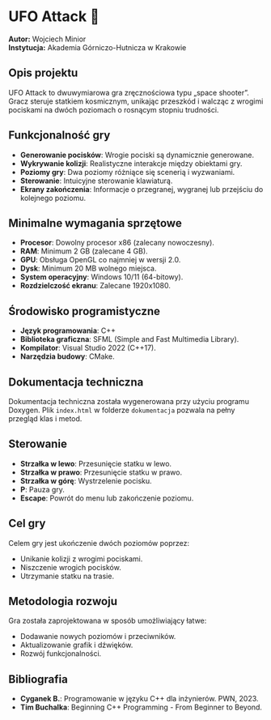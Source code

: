 # UFO Attack 🚀
**Autor:** Wojciech Minior  
**Instytucja:** Akademia Górniczo-Hutnicza w Krakowie  

## Opis projektu  
UFO Attack to dwuwymiarowa gra zręcznościowa typu „space shooter”. Gracz steruje statkiem kosmicznym, unikając przeszkód i walcząc z wrogimi pociskami na dwóch poziomach o rosnącym stopniu trudności.  

## Funkcjonalność gry  
- **Generowanie pocisków**: Wrogie pociski są dynamicznie generowane.  
- **Wykrywanie kolizji**: Realistyczne interakcje między obiektami gry.  
- **Poziomy gry**: Dwa poziomy różniące się scenerią i wyzwaniami.  
- **Sterowanie**: Intuicyjne sterowanie klawiaturą.  
- **Ekrany zakończenia**: Informacje o przegranej, wygranej lub przejściu do kolejnego poziomu.  

## Minimalne wymagania sprzętowe  
- **Procesor**: Dowolny procesor x86 (zalecany nowoczesny).  
- **RAM**: Minimum 2 GB (zalecane 4 GB).  
- **GPU**: Obsługa OpenGL co najmniej w wersji 2.0.  
- **Dysk**: Minimum 20 MB wolnego miejsca.  
- **System operacyjny**: Windows 10/11 (64-bitowy).  
- **Rozdzielczość ekranu**: Zalecane 1920x1080.  

## Środowisko programistyczne  
- **Język programowania**: C++  
- **Biblioteka graficzna**: SFML (Simple and Fast Multimedia Library).  
- **Kompilator**: Visual Studio 2022 (C++17).  
- **Narzędzia budowy**: CMake.  

## Dokumentacja techniczna  
Dokumentacja techniczna została wygenerowana przy użyciu programu Doxygen. Plik `index.html` w folderze `dokumentacja` pozwala na pełny przegląd klas i metod.  

## Sterowanie  
- **Strzałka w lewo**: Przesunięcie statku w lewo.  
- **Strzałka w prawo**: Przesunięcie statku w prawo.  
- **Strzałka w górę**: Wystrzelenie pocisku.  
- **P**: Pauza gry.  
- **Escape**: Powrót do menu lub zakończenie poziomu.  

## Cel gry  
Celem gry jest ukończenie dwóch poziomów poprzez:  
- Unikanie kolizji z wrogimi pociskami.  
- Niszczenie wrogich pocisków.  
- Utrzymanie statku na trasie.  

## Metodologia rozwoju  
Gra została zaprojektowana w sposób umożliwiający łatwe:  
- Dodawanie nowych poziomów i przeciwników.  
- Aktualizowanie grafik i dźwięków.  
- Rozwój funkcjonalności.  

## Bibliografia  
- **Cyganek B.**: Programowanie w języku C++ dla inżynierów. PWN, 2023.  
- **Tim Buchalka**: Beginning C++ Programming - From Beginner to Beyond.

